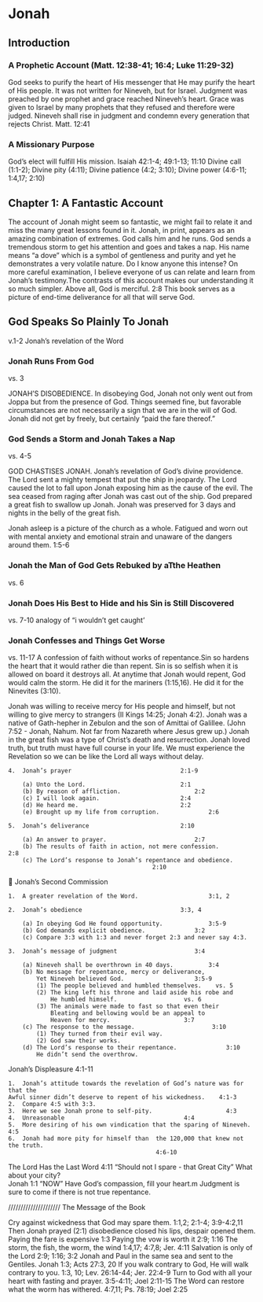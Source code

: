 # Jonah

## Introduction

### A Prophetic Account (Matt. 12:38-41; 16:4; Luke 11:29-32)
God seeks to purify the heart of His messenger that He may purify the heart of His people. It was not written for Nineveh, but for Israel. 
Judgment was preached by one prophet and grace reached Nineveh’s heart.
Grace was given to Israel by many prophets that they refused and therefore were judged.
Nineveh shall rise in judgment and condemn every generation that rejects Christ. Matt. 12:41

### A Missionary Purpose
God’s elect will fulfill His mission.	Isaiah 42:1-4; 49:1-13; 11:10
Divine call	(1:1-2); Divine pity (4:11); Divine patience (4:2; 3:10); Divine power (4:6-11; 1:4,17; 2:10)

## Chapter 1: A Fantastic Account
The account of Jonah might seem so fantastic, we might fail to relate it and miss the many great lessons found in it. Jonah, in print, appears as an amazing combination of extremes. God calls him and he runs. God sends a tremendous storm to get his attention and goes and takes a nap. His name means “a dove” which is a symbol of gentleness and purity and yet he demonstrates a very volatile nature.
Do I know anyone this intense? On more careful examination, I believe everyone of us can relate and learn from Jonah’s testimony.The contrasts of this account makes our understanding it so much simpler.
Above all, God is merciful.			2:8
This book serves as a picture of end-time deliverance for all that will serve God.

## God Speaks So Plainly To Jonah
v.1-2
Jonah’s revelation of the Word

### Jonah Runs From God

vs. 3

JONAH’S DISOBEDIENCE. In disobeying God, Jonah not only went out from Joppa but from the presence of God. Things seemed fine, but favorable circumstances are not necessarily a sign that we are in the will of God. Jonah did not get by freely, but certainly “paid the fare thereof.”


### God Sends a Storm and Jonah Takes a Nap

vs. 4-5

GOD CHASTISES JONAH. Jonah’s revelation of God’s divine providence. The Lord sent a mighty tempest that put the ship in jeopardy. The Lord caused the lot to fall upon Jonah exposing him as the cause of the evil. The sea ceased from raging after Jonah was cast out of the ship. God prepared a great fish to swallow up Jonah. Jonah was preserved for 3 days and nights in the belly of the great fish.

Jonah asleep is a picture of the church as a whole. Fatigued and worn out with mental anxiety and emotional strain and unaware of the dangers around them. 1:5-6
### Jonah the Man of God Gets Rebuked by aTthe Heathen

vs. 6

### Jonah Does His Best to Hide and his Sin is Still Discovered

vs. 7-10 
analogy of “i wouldn’t get caught’

### Jonah Confesses and Things Get Worse
vs. 11-17
A confession of faith without works of repentance.Sin so hardens the heart that it would rather die than repent. Sin is so selfish when it is allowed on board it destroys all. At anytime that Jonah would repent, God would calm the storm. He did it for the mariners  (1:15,16). He did it for the Ninevites (3:10).








Jonah was willing to receive mercy for His people and himself, but not willing to give mercy to strangers (II Kings 14:25; Jonah 4:2). 
Jonah was a native of Gath-hepher in Zebulon and the son of Amittai of Galillee. (John 7:52 - Jonah, Nahum. Not far from Nazareth where Jesus grew up.) 
Jonah in the great fish was a type of Christ’s death and resurrection. Jonah loved truth, but truth must have full course in your life. We must experience the Revelation so we can be like the Lord all ways without delay.



	4.	Jonah’s prayer							     2:1-9

		(a)	Unto the Lord.						     2:1
		(b)	By reason of affliction.				     2:2
		(c)	I will look again.					     2:4
		(d)	He heard me.						     2:2
		(e)	Brought up my life from corruption.			     2:6

	5.	Jonah’s deliverance						     2:10

		(a)	An answer to prayer.					     2:7
		(b)	The results of faith in action, not mere confession.	     2:8
		(c)	The Lord’s response to Jonah’s repentance and obedience.
										     2:10

Jonah’s Second Commission

	1.	A greater revelation of the Word.				     3:1, 2

	2.	Jonah’s obedience						     3:3, 4

		(a)	In obeying God He found opportunity.		     3:5-9
		(b)	God demands explicit obedience.			     3:2
		(c)	Compare 3:3 with 1:3 and never forget 2:3 and never say 4:3.

	3.	Jonah’s message of judgment					     3:4

		(a)	Nineveh shall be overthrown in 40 days.		     3:4
		(b)	No message for repentance, mercy or deliverance, 
			Yet Nineveh believed God. 				     3:5-9
			(1)	The people believed and humbled themselves.    vs. 5
			(2)	The king left his throne and laid aside his robe and
				He humbled himself.				      vs. 6
			(3)	The animals were made to fast so that even their
				Bleating and bellowing would be an appeal to 
				Heaven for mercy.				      3:7
		(c)	The response to the message.				      3:10
			(1)	They turned from their evil way.
			(2)	God saw their works.
		(d)	The Lord’s response to their repentance.		      3:10
			He didn’t send the overthrow.

Jonah’s Displeasure							      4:1-11

	1.	Jonah’s attitude towards the revelation of God’s nature was for that the 
	Awful sinner didn’t deserve to repent of his wickedness.	4:1-3
	2.	Compare 4:5 with 3:3.
	3.	Here we see Jonah prone to self-pity.				      4:3
	4.	Unreasonable							      4:4
	5.	More desiring of his own vindication that the sparing of Nineveh. 4:5
	6.	Jonah had more pity for himself than  the 120,000 that knew not the truth.
					     				      4:6-10

The Lord Has the Last Word						      4:11
	“Should not I spare - that Great City” What about your city?		
Jonah 1:1 “NOW”
Have God’s compassion, fill your heart.m
Judgment is sure to come if there is not true repentance.


/////////////////////
The Message of the Book

Cry against wickedness that God may spare them.   1:1,2; 2:1-4; 3:9-4:2,11
Then Jonah prayed (2:1) disobedience closed his lips, despair opened them.
Paying the fare is expensive			1:3
Paying the vow is worth it			2:9; 1:16
The storm, the fish, the worm, the wind     	1:4,17; 4:7,8; Jer. 4:11
Salvation is only of the Lord			2:9; 1:16; 3:2
Jonah and Paul in the same sea and sent to the Gentiles. Jonah 1:3; Acts 27:3, 20
If you walk contrary to God, He will walk contrary to you. 1:3, 10; Lev. 26:14-44; Jer. 22:4-9
Turn to God with all your heart with fasting and prayer. 3:5-4:11; Joel 2:11-15
The Word can restore what the worm has withered. 4:7,11; Ps. 78:19; Joel 2:25
